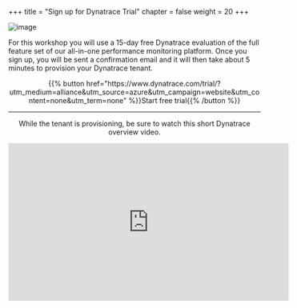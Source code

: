 +++
title = "Sign up for Dynatrace Trial"
chapter = false
weight = 20
+++

![image](/images/jess.png)

For this workshop you will use a 15-day free Dynatrace evaluation of the full feature set of our all-in-one performance monitoring platform. Once you sign up, you will be sent a confirmation email and it will then take about 5 minutes to provision your Dynatrace tenant.

<p style="text-align:center;">
{{% button href="https://www.dynatrace.com/trial/?utm_medium=alliance&utm_source=azure&utm_campaign=website&utm_content=none&utm_term=none" %}}Start free trial{{% /button %}}

<hr>
<p style="text-align:center;">
While the tenant is provisioning, be sure to watch this short Dynatrace overview video.
<p style="text-align:center;">
<iframe width="560" height="315" src="https://www.youtube.com/embed/K2PVsCivTMU" frameborder="0" allow="accelerometer; autoplay; encrypted-media; gyroscope; picture-in-picture" allowfullscreen></iframe>
